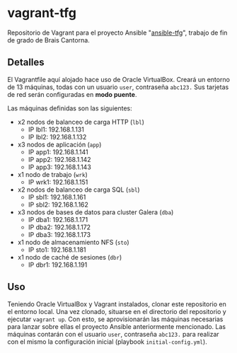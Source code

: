 # vagrant-tfg

Repositorio de Vagrant para el proyecto Ansible "[ansible-tfg](https://github.com/bctorreira/ansible-tfg)", trabajo de fin de grado de Brais Cantorna.

## Detalles

El Vagrantfile aquí alojado hace uso de Oracle VirtualBox. Creará un entorno de 13 máquinas, todas con un usuario `user`, contraseña `abc123.` Sus tarjetas de red serán configuradas en **modo puente**.

Las máquinas definidas son las siguientes:

- x2 nodos de balanceo de carga HTTP (`lbl`)
  - IP lbl1: 192.168.1.131
  - IP lbl2: 192.168.1.132
- x3 nodos de aplicación (`app`)
  - IP app1: 192.168.1.141
  - IP app2: 192.168.1.142
  - IP app3: 192.168.1.143
- x1 nodo de trabajo (`wrk`)
  - IP wrk1: 192.168.1.151
- x2 nodos de balanceo de carga SQL (`sbl`)
  - IP sbl1: 192.168.1.161
  - IP sbl2: 192.168.1.162
- x3 nodos de bases de datos para cluster Galera (`dba`)
  - IP dba1: 192.168.1.171
  - IP dba2: 192.168.1.172
  - IP dba3: 192.168.1.173
- x1 nodo de almacenamiento NFS (`sto`)
  - IP sto1: 192.168.1.181
- x1 nodo de caché de sesiones (`dbr`)
  - IP dbr1: 192.168.1.191

## Uso

Teniendo Oracle VirtualBox y Vagrant instalados, clonar este repositorio en el entorno local. Una vez clonado, situarse en el directorio del repositorio y ejecutar `vagrant up`. Con esto, se aprovisionarán las máquinas necesarias para lanzar sobre ellas el proyecto Ansible anteriormente mencionado. Las máquinas contarán con el usuario `user`, contraseña `abc123.` para realizar con el mismo la configuración inicial (playbook `initial-config.yml`).

